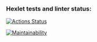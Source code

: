 ### Hexlet tests and linter status:
[![Actions Status](https://github.com/alexdermenji/fullstack-javascript-project-44/actions/workflows/hexlet-check.yml/badge.svg)](https://github.com/alexdermenji/fullstack-javascript-project-44/actions)

[![Maintainability](https://api.codeclimate.com/v1/badges/76d8eeb1cd2a264f65e3/maintainability)](https://codeclimate.com/github/alexdermenji/fullstack-javascript-project-44/maintainability)